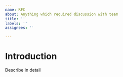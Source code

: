 ```yaml
---
name: RFC
about: Anything which required discussion with team
title: ''
labels: ''
assignees: ''

---
```


# Introduction

Describe in detail
